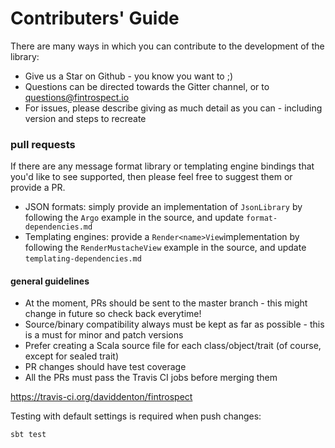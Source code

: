 <h1 class="githubonly"> Contributers' Guide</h1>

There are many ways in which you can contribute to the development of the library:

- Give us a Star on Github - you know you want to ;)
- Questions can be directed towards the Gitter channel, or to questions@fintrospect.io
- For issues, please describe giving as much detail as you can - including version and steps to recreate

### pull requests
If there are any message format library or templating engine bindings that you'd like to see supported, then please feel free to suggest 
them or provide a PR. 

- JSON formats: simply provide an implementation of ```JsonLibrary``` by following the ```Argo``` example in the source, and update ```format-dependencies.md```
- Templating engines: provide a ```Render<name>View```implementation by following the ```RenderMustacheView``` example in the source, and update ```templating-dependencies.md```

#### general guidelines
- At the moment, PRs should be sent to the master branch - this might change in future so check back everytime!
- Source/binary compatibility always must be kept as far as possible - this is a must for minor and patch versions
- Prefer creating a Scala source file for each class/object/trait (of course, except for sealed trait)
- PR changes should have test coverage
- All the PRs must pass the Travis CI jobs before merging them

https://travis-ci.org/daviddenton/fintrospect

Testing with default settings is required when push changes:

```sh
sbt test
```